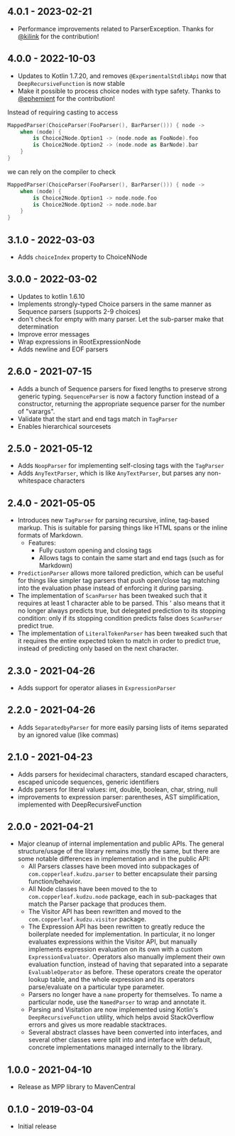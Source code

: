 ## 4.0.1 - 2023-02-21

- Performance improvements related to ParserException. Thanks for [@kilink](https://github.com/kilink) for the contribution!

## 4.0.0 - 2022-10-03

- Updates to Kotlin 1.7.20, and removes `@ExperimentalStdlibApi` now that `DeepRecursiveFunction` is now stable
- Make it possible to process choice nodes with type safety. Thanks to [@ephemient](https://github.com/ephemient) for the contribution!

Instead of requiring casting to access

```kotlin
MappedParser(ChoiceParser(FooParser(), BarParser())) { node ->
    when (node) {
        is Choice2Node.Option1 -> (node.node as FooNode).foo
        is Choice2Node.Option2 -> (node.node as BarNode).bar
    }
}
```
we can rely on the compiler to check

```kotlin
MappedParser(ChoiceParser(FooParser(), BarParser())) { node ->
    when (node) {
        is Choice2Node.Option1 -> node.node.foo
        is Choice2Node.Option2 -> node.node.bar
    }
}
```

## 3.1.0 - 2022-03-03

- Adds `choiceIndex` property to ChoiceNNode

## 3.0.0 - 2022-03-02

- Updates to kotlin 1.6.10
- Implements strongly-typed Choice parsers in the same manner as Sequence parsers (supports 2-9 choices)
- don't check for empty with many parser. Let the sub-parser make that determination
- Improve error messages
- Wrap expressions in RootExpressionNode
- Adds newline and EOF parsers

## 2.6.0 - 2021-07-15

- Adds a bunch of Sequence parsers for fixed lengths to preserve strong generic typing. `SequenceParser` is now a 
    factory function instead of a constructor, returning the appropriate sequence parser for the number of "varargs".
- Validate that the start and end tags match in `TagParser`
- Enables hierarchical sourcesets

## 2.5.0 - 2021-05-12

- Adds `NoopParser` for implementing self-closing tags with the `TagParser`
- Adds `AnyTextParser`, which is like `AnyTextParser`, but parses any non-whitespace characters

## 2.4.0 - 2021-05-05

- Introduces new `TagParser` for parsing recursive, inline, tag-based markup. This is suitable for parsing things like 
  HTML spans or the inline formats of Markdown.
  - Features: 
    - Fully custom opening and closing tags
    - Allows tags to contain the same start and end tags (such as for Markdown)
- `PredictionParser` allows more tailored prediction, which can be useful for things like simpler tag parsers that push
  open/close tag matching into the evaluation phase instead of enforcing it during parsing.
- The implementation of `ScanParser` has been tweaked such that it requires at least 1 character able to be parsed. This '
  also means that it no longer always predicts true, but delegated prediction to its stopping condition: only if its 
  stopping condition predicts false does `ScanParser` predict true.
- The implementation of `LiteralTokenParser` has been tweaked such that it requires the entire expected token to match
  in order to predict true, instead of predicting only based on the next character.

## 2.3.0 - 2021-04-26

- Adds support for operator aliases in `ExpressionParser`

## 2.2.0 - 2021-04-26

- Adds `SeparatedbyParser` for more easily parsing lists of items separated by an ignored value (like commas)

## 2.1.0 - 2021-04-23

- Adds parsers for hexidecimal characters, standard escaped characters, escaped unicode sequences, generic identifiers
- Adds parsers for literal values: int, double, boolean, char, string, null
- improvements to expression parser: parentheses, AST simplification, implemented with DeepRecursiveFunction

## 2.0.0 - 2021-04-21

- Major cleanup of internal implementation and public APIs. The general structure/usage of the library remains mostly 
  the same, but there are some notable differences in implementation and in the public API:
  - All Parsers classes have been moved into subpackages of `com.copperleaf.kudzu.parser` to better encapsulate their 
    parsing function/behavior.
  - All Node classes have been moved to the  to `com.copperleaf.kudzu.node` package, each in sub-packages that match the
    Parser package that produces them.
  - The Visitor API has been rewritten and moved to the `com.copperleaf.kudzu.visitor` package.
  - The Expression API has been rewritten to greatly reduce the boilerplate needed for implementation. In particular, it
    no longer evaluates expressions within the Visitor API, but manually implements expression evaluation on its own 
    with a custom `ExpressionEvaluator`. Operators also manually implement their own evaluation function, instead of 
    having that separated into a separate `EvaluableOperator` as before. These operators create the operator lookup 
    table, and the whole expression and its operators parse/evaluate on a particular type parameter.
  - Parsers no longer have a `name` property for themselves. To name a particular node, use the `NamedParser` to wrap 
    and annotate it. 
  - Parsing and Visitation are now implemented using Kotlin's `DeepRecursiveFunction` utility, which helps avoid 
    StackOverflow errors and gives us more readable stacktraces.
  - Several abstract classes have been converted into interfaces, and several other classes were split into and 
    interface with default, concrete implementations managed internally to the library.

## 1.0.0 - 2021-04-10

- Release as MPP library to MavenCentral

## 0.1.0 - 2019-03-04

- Initial release
